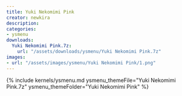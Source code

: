 ```yaml
---
title: Yuki Nekomimi Pink
creator: newkira
description: 
categories:
- ysmenu
downloads:
  Yuki Nekomimi Pink.7z:
    url: "/assets/downloads/ysmenu/Yuki Nekomimi Pink.7z"
images:
- url: "/assets/images/ysmenu/Yuki Nekomimi Pink/1.png"
---
```


{% include kernels/ysmenu.md ysmenu_themeFile="Yuki Nekomimi Pink.7z" ysmenu_themeFolder="Yuki Nekomimi Pink" %}
